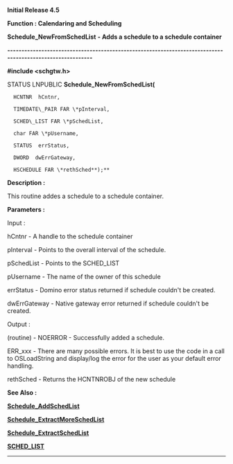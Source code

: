 




<!--
 /\* Font Definitions \*/
 @font-face
 {font-family:Helv;
 panose-1:2 11 6 4 2 2 2 3 2 4;}
@font-face
 {font-family:"Cambria Math";
 panose-1:2 4 5 3 5 4 6 3 2 4;}
 /\* Style Definitions \*/
 p.MsoNormal, li.MsoNormal, div.MsoNormal
 {margin-top:0cm;
 margin-right:0cm;
 margin-bottom:8.0pt;
 margin-left:0cm;
 line-height:107%;
 font-size:11.0pt;
 font-family:"Calibri",sans-serif;}
.MsoChpDefault
 {font-size:11.0pt;}
.MsoPapDefault
 {margin-bottom:8.0pt;
 line-height:107%;}
 /\* Page Definitions \*/
 @page WordSection1
 {size:612.0pt 792.0pt;
 margin:72.0pt 72.0pt 72.0pt 72.0pt;}
div.WordSection1
 {page:WordSection1;}
-->




**Initial Release 4.5**



**Function : Calendaring and
Scheduling**



**Schedule\_NewFromSchedList** **- Adds a
schedule to a schedule container**


**----------------------------------------------------------------------------------------------------------**



**#include <schgtw.h>**



STATUS
LNPUBLIC **Schedule\_NewFromSchedList(**  

      HCNTNR  hCntnr,  

      TIMEDATE\_PAIR FAR \*pInterval,  

      SCHED\_LIST FAR \*pSchedList,  

      char FAR \*pUsername,  

      STATUS  errStatus,  

      DWORD  dwErrGateway,  

      HSCHEDULE FAR \*rethSched**);**



**Description :**



This routine
addes a schedule to a schedule container.


 


**Parameters :**



Input :  

hCntnr  -  A handle to the schedule container  

  

pInterval  -  Points to the overall interval of the schedule.  

  

pSchedList  -  Points to the SCHED\_LIST  

  

pUsername  -  The name of the owner of this schedule  

  

errStatus  -  Domino error status returned if schedule couldn't be created.  

  

dwErrGateway  -  Native gateway error returned if schedule couldn't be created.  

  




Output :  

(routine)  -  NOERROR - Successfully added a schedule.  

ERR\_xxx - There are many possible errors. It is best to use the code in a call
to OSLoadString and display/log the error for the user as your default error
handling.  

  

  

rethSched  -  Returns the HCNTNROBJ of the new schedule  

  




 **See Also :**


**[Schedule\_AddSchedList](notes:///8525872100478C66/61FD4E9848264AD28525620B006BA8BD/C321056B194D6140852563B800419FE9)**


**[Schedule\_ExtractMoreSchedList](notes:///8525872100478C66/61FD4E9848264AD28525620B006BA8BD/F4DB02C55DAF2FBE482573FB00323559)**


**[Schedule\_ExtractSchedList](notes:///8525872100478C66/61FD4E9848264AD28525620B006BA8BD/E39E4EA3A47231D8482573FB003235A4)**


**[SCHED\_LIST](notes:///8525872100478C66/61FD4E9848264AD28525620B006BA8BD/77A3B36469FBA9FD85256361004F207C)**



----------------------------------------------------------------------------------------------------------


 





